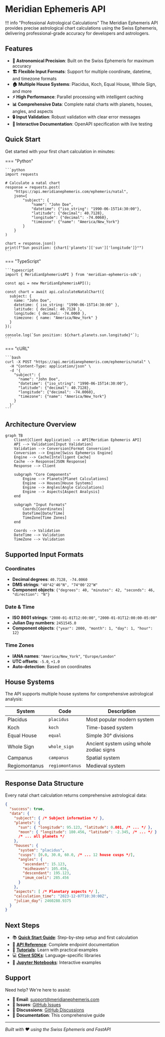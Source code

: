 # Meridian Ephemeris API

!!! info "Professional Astrological Calculations"
    The Meridian Ephemeris API provides precise astrological chart calculations using the Swiss Ephemeris, delivering professional-grade accuracy for developers and astrologers.

## Features

- **🎯 Astronomical Precision**: Built on the Swiss Ephemeris for maximum accuracy
- **🏗️ Flexible Input Formats**: Support for multiple coordinate, datetime, and timezone formats
- **🏠 Multiple House Systems**: Placidus, Koch, Equal House, Whole Sign, and more
- **⚡ High Performance**: Parallel processing with intelligent caching
- **📊 Comprehensive Data**: Complete natal charts with planets, houses, angles, and aspects
- **🔒 Input Validation**: Robust validation with clear error messages
- **📖 Interactive Documentation**: OpenAPI specification with live testing

## Quick Start

Get started with your first chart calculation in minutes:

=== "Python"

    ```python
    import requests

    # Calculate a natal chart
    response = requests.post(
        "https://api.meridianephemeris.com/ephemeris/natal",
        json={
            "subject": {
                "name": "John Doe",
                "datetime": {"iso_string": "1990-06-15T14:30:00"},
                "latitude": {"decimal": 40.7128},
                "longitude": {"decimal": -74.0060},
                "timezone": {"name": "America/New_York"}
            }
        }
    )
    
    chart = response.json()
    print(f"Sun position: {chart['planets']['sun']['longitude']}°")
    ```

=== "TypeScript"

    ```typescript
    import { MeridianEphemerisAPI } from 'meridian-ephemeris-sdk';

    const api = new MeridianEphemerisAPI();

    const chart = await api.calculateNatalChart({
      subject: {
        name: "John Doe",
        datetime: { iso_string: "1990-06-15T14:30:00" },
        latitude: { decimal: 40.7128 },
        longitude: { decimal: -74.0060 },
        timezone: { name: "America/New_York" }
      }
    });

    console.log(`Sun position: ${chart.planets.sun.longitude}°`);
    ```

=== "cURL"

    ```bash
    curl -X POST "https://api.meridianephemeris.com/ephemeris/natal" \
      -H "Content-Type: application/json" \
      -d '{
        "subject": {
          "name": "John Doe",
          "datetime": {"iso_string": "1990-06-15T14:30:00"},
          "latitude": {"decimal": 40.7128},
          "longitude": {"decimal": -74.0060},
          "timezone": {"name": "America/New_York"}
        }
      }'
    ```

## Architecture Overview

```mermaid
graph TB
    Client[Client Application] --> API[Meridian Ephemeris API]
    API --> Validation[Input Validation]
    Validation --> Conversion[Format Conversion]
    Conversion --> Engine[Swiss Ephemeris Engine]
    Engine --> Cache[Intelligent Cache]
    Cache --> Response[JSON Response]
    Response --> Client
    
    subgraph "Core Components"
        Engine --> Planets[Planet Calculations]
        Engine --> Houses[House Systems]
        Engine --> Angles[Angle Calculations]
        Engine --> Aspects[Aspect Analysis]
    end
    
    subgraph "Input Formats"
        Coords[Coordinates]
        DateTime[Date/Time]
        TimeZone[Time Zones]
    end
    
    Coords --> Validation
    DateTime --> Validation
    TimeZone --> Validation
```

## Supported Input Formats

### Coordinates
- **Decimal degrees**: `40.7128, -74.0060`
- **DMS strings**: `"40°42'46"N", "74°00'22"W"`
- **Component objects**: `{"degrees": 40, "minutes": 42, "seconds": 46, "direction": "N"}`

### Date & Time
- **ISO 8601 strings**: `"2000-01-01T12:00:00"`, `"2000-01-01T12:00:00-05:00"`
- **Julian Day numbers**: `2451545.0`
- **Component objects**: `{"year": 2000, "month": 1, "day": 1, "hour": 12}`

### Time Zones
- **IANA names**: `"America/New_York"`, `"Europe/London"`
- **UTC offsets**: `-5.0`, `+1.0`
- **Auto-detection**: Based on coordinates

## House Systems

The API supports multiple house systems for comprehensive astrological analysis:

| System | Code | Description |
|--------|------|-------------|
| Placidus | `placidus` | Most popular modern system |
| Koch | `koch` | Time-based system |
| Equal House | `equal` | Simple 30° divisions |
| Whole Sign | `whole_sign` | Ancient system using whole zodiac signs |
| Campanus | `campanus` | Spatial system |
| Regiomontanus | `regiomontanus` | Medieval system |

## Response Data Structure

Every natal chart calculation returns comprehensive astrological data:

```json
{
  "success": true,
  "data": {
    "subject": { /* Subject information */ },
    "planets": {
      "sun": { "longitude": 95.123, "latitude": 0.001, /* ... */ },
      "moon": { "longitude": 180.456, "latitude": -2.345, /* ... */ }
      /* ... all planets */
    },
    "houses": {
      "system": "placidus",
      "cusps": [0.0, 30.0, 60.0, /* ... 12 house cusps */],
      "angles": {
        "ascendant": 15.123,
        "midheaven": 105.456,
        "descendant": 195.123,
        "imum_coeli": 285.456
      }
    },
    "aspects": [ /* Planetary aspects */ ],
    "calculation_time": "2023-12-07T10:30:00Z",
    "julian_day": 2460288.9375
  }
}
```

## Next Steps

- 📚 **[Quick Start Guide](guides/quickstart.md)**: Step-by-step setup and first calculation
- 🔧 **[API Reference](api/overview.md)**: Complete endpoint documentation
- 📖 **[Tutorials](tutorials/basic-charts.md)**: Learn with practical examples
- 💻 **[Client SDKs](reference/python-sdk.md)**: Language-specific libraries
- 📓 **[Jupyter Notebooks](examples/notebooks.md)**: Interactive examples

## Support

Need help? We're here to assist:

- 📧 **Email**: [support@meridianephemeris.com](mailto:support@meridianephemeris.com)
- 🐛 **Issues**: [GitHub Issues](https://github.com/meridian-ephemeris/api/issues)
- 💬 **Discussions**: [GitHub Discussions](https://github.com/meridian-ephemeris/api/discussions)
- 📖 **Documentation**: This comprehensive guide

---

*Built with ❤️ using the Swiss Ephemeris and FastAPI*